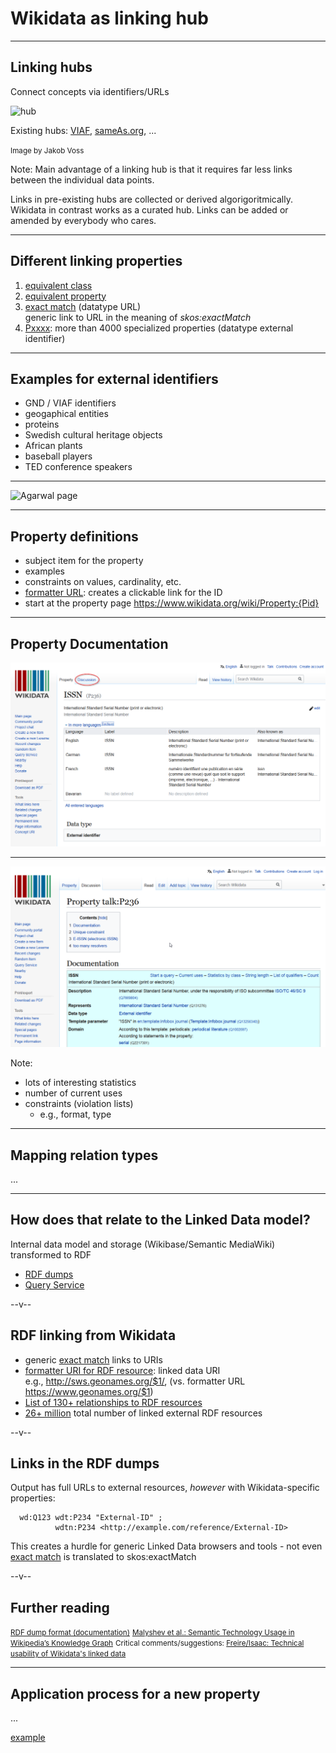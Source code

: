 # Wikidata as linking hub

---

## Linking hubs

Connect concepts via identifiers/URLs

![hub](https://i.imgur.com/dgRaN33.png)

Existing hubs: [VIAF](http://viaf.org), [sameAs.org](http://sameas.org), ...

<small>Image by Jakob Voss</small>

Note:
Main advantage of a linking hub is that it requires far less links between the individual data points.

Links in pre-existing hubs are collected or derived algorigoritmically. Wikidata in contrast works as a curated hub. Links can be added or amended by everybody who cares.

---

## Different linking properties

1. [equivalent class](https://www.wikidata.org/wiki/Property:P1709)
2. [equivalent property](https://www.wikidata.org/wiki/Property:P1628)
3. [exact match](https://www.wikidata.org/wiki/Property:P2888) (datatype URL)<br />
  generic link to URL in the meaning of _skos:exactMatch_
4. [Pxxxx](https://w.wiki/7qc): more than 4000 specialized properties (datatype external identifier)

---

## Examples for external identifiers

- GND / VIAF identifiers
- geogaphical entities
- proteins
- Swedish cultural heritage objects
- African plants
- baseball players
- TED conference speakers

---

![Agarwal page](https://i.imgur.com/VNaeUMK.jpg)

---

## Property definitions

- subject item for the property
- examples
- constraints on values, cardinality, etc.
- [formatter URL](https://www.wikidata.org/wiki/Property:P1630): creates a clickable link for the ID
- start at the property page https://www.wikidata.org/wiki/Property:{Pid}

---

## Property Documentation

[![ISSN property page](images/property_page.png)](https://www.wikidata.org/wiki/Property:P236)

---

[![ISSN property page](images/property_talk.png)](https://www.wikidata.org/wiki/Property_talk:P236)

Note:
- lots of interesting statistics
- number of current uses
- constraints (violation lists)
  - e.g., format, type

---

## Mapping relation types

...

---

## How does that relate to the Linked Data model?

Internal data model and storage (Wikibase/Semantic MediaWiki) transformed to RDF
- [RDF dumps](https://www.wikidata.org/wiki/Wikidata:Database_download#RDF_dumps)
- [Query Service](https://query.wikidata.org)

--v--

## RDF linking from Wikidata

- generic [exact match](https://www.wikidata.org/wiki/Property:P2888) links to URIs
- [formatter URI for RDF resource](https://www.wikidata.org/wiki/Property:P1921): linked data URI<br />
e.g., http://sws.geonames.org/$1/, (vs. formatter URL https://www.geonames.org/$1)
- [List of 130+ relationships to RDF resources](https://w.wiki/7ts)
- [26+ million](https://lod-cloud.net/dataset/wikidata) total number of linked external RDF resources

--v--

## Links in the RDF dumps

Output has full URLs to external resources, _however_ with Wikidata-specific
properties:

```
  wd:Q123 wdt:P234 "External-ID" ;
          wdtn:P234 <http://example.com/reference/External-ID>
```
This creates a hurdle for generic Linked Data browsers and tools - not even 
[exact match](https://www.wikidata.org/wiki/Property:P2888) is translated to
skos:exactMatch

--v--

## Further reading

<small>[RDF dump format (documentation)](https://www.mediawiki.org/wiki/Wikibase/Indexing/RDF_Dump_Format)</small>
<small>[Malyshev et al.: Semantic Technology Usage in Wikipedia’s Knowledge Graph](https://iccl.inf.tu-dresden.de/w/images/5/5a/Malyshev-et-al-Wikidata-SPARQL-ISWC-2018.pdf)</small>
<small>Critical comments/suggestions: [Freire/Isaac: Technical usability of Wikidata's linked data](https://pdfs.semanticscholar.org/f6d1/6eaf975af03a172c73843ff506592c952a04.pdf)</small>

---

## Application process for a new property

...

[example](https://www.wikidata.org/wiki/Wikidata:Property_proposal/STW_Thesaurus_for_Economics_ID)


